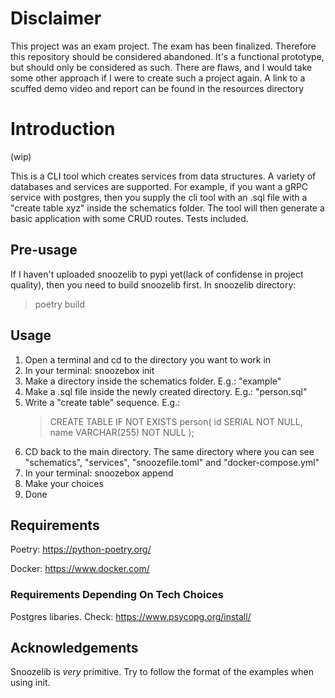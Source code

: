 # Disclaimer

This project was an exam project. The exam has been finalized. Therefore this repository should be considered abandoned.
It's a functional prototype, but should only be considered as such. There are flaws, and I would take some other approach if I were to create such a project again.
A link to a scuffed demo video and report can be found in the resources directory


# Introduction

(wip)

This is a CLI tool which creates services from data structures. A variety of databases and services are supported. For example, if you want a gRPC service with postgres, then you supply the cli tool with an .sql file with a "create table xyz" inside the schematics folder. The tool will then generate a basic application with some CRUD routes. Tests included.

## Pre-usage

If I haven't uploaded snoozelib to pypi yet(lack of confidense in project quality), then you need to build snoozelib first. In snoozelib directory:

> poetry build

## Usage

1. Open a terminal and cd to the directory you want to work in
2. In your terminal: snoozebox init
3. Make a directory inside the schematics folder. E.g.: "example"
4. Make a .sql file inside the newly created directory. E.g.: "person.sql"
5. Write a "create table" sequence. E.g.:
    > CREATE TABLE IF NOT EXISTS person(
    > 	id SERIAL NOT NULL,
    > 	name VARCHAR(255) NOT NULL
    > );
6. CD back to the main directory. The same directory where you can see "schematics", "services", "snoozefile.toml" and "docker-compose.yml"
7. In your terminal: snoozebox append
8. Make your choices
9. Done


## Requirements

Poetry: https://python-poetry.org/

Docker: https://www.docker.com/

### Requirements Depending On Tech Choices

Postgres libaries. Check: https://www.psycopg.org/install/

## Acknowledgements

Snoozelib is *very* primitive. Try to follow the format of the examples when using init.

